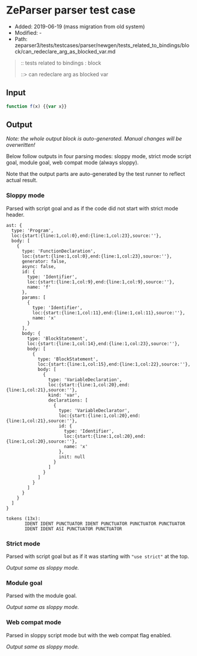 # ZeParser parser test case

- Added: 2019-06-19 (mass migration from old system)
- Modified: -
- Path: zeparser3/tests/testcases/parser/newgen/tests_related_to_bindings/block/can_redeclare_arg_as_blocked_var.md

> :: tests related to bindings : block
>
> ::> can redeclare arg as blocked var

## Input

`````js
function f(x) {{var x}}
`````

## Output

_Note: the whole output block is auto-generated. Manual changes will be overwritten!_

Below follow outputs in four parsing modes: sloppy mode, strict mode script goal, module goal, web compat mode (always sloppy).

Note that the output parts are auto-generated by the test runner to reflect actual result.

### Sloppy mode

Parsed with script goal and as if the code did not start with strict mode header.

`````
ast: {
  type: 'Program',
  loc:{start:{line:1,col:0},end:{line:1,col:23},source:''},
  body: [
    {
      type: 'FunctionDeclaration',
      loc:{start:{line:1,col:0},end:{line:1,col:23},source:''},
      generator: false,
      async: false,
      id: {
        type: 'Identifier',
        loc:{start:{line:1,col:9},end:{line:1,col:9},source:''},
        name: 'f'
      },
      params: [
        {
          type: 'Identifier',
          loc:{start:{line:1,col:11},end:{line:1,col:11},source:''},
          name: 'x'
        }
      ],
      body: {
        type: 'BlockStatement',
        loc:{start:{line:1,col:14},end:{line:1,col:23},source:''},
        body: [
          {
            type: 'BlockStatement',
            loc:{start:{line:1,col:15},end:{line:1,col:22},source:''},
            body: [
              {
                type: 'VariableDeclaration',
                loc:{start:{line:1,col:20},end:{line:1,col:21},source:''},
                kind: 'var',
                declarations: [
                  {
                    type: 'VariableDeclarator',
                    loc:{start:{line:1,col:20},end:{line:1,col:21},source:''},
                    id: {
                      type: 'Identifier',
                      loc:{start:{line:1,col:20},end:{line:1,col:20},source:''},
                      name: 'x'
                    },
                    init: null
                  }
                ]
              }
            ]
          }
        ]
      }
    }
  ]
}

tokens (13x):
       IDENT IDENT PUNCTUATOR IDENT PUNCTUATOR PUNCTUATOR PUNCTUATOR
       IDENT IDENT ASI PUNCTUATOR PUNCTUATOR
`````

### Strict mode

Parsed with script goal but as if it was starting with `"use strict"` at the top.

_Output same as sloppy mode._

### Module goal

Parsed with the module goal.

_Output same as sloppy mode._

### Web compat mode

Parsed in sloppy script mode but with the web compat flag enabled.

_Output same as sloppy mode._
